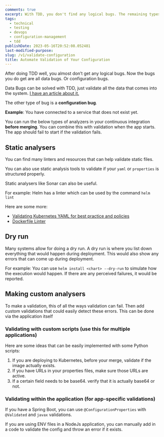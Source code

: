 ```yaml
---
comments: true
excerpt: With TDD, you don't find any logical bugs. The remaining types of bugs are data bugs and configuration bugs. This article discusses configuration validations to find and fix config bugs.
tags:
  - technical
  - testing
  - devops
  - configuration-management
  - tdd
publishDate: 2023-05-16T20:52:08.052481
last-modified-purpose:
slug: /v1/validate-configuration
title: Automate Validation of Your Configuration
---
```


After doing TDD well, you almost don’t get any logical bugs. Now the bugs you do get are all data bugs. Or configuration bugs.

Data Bugs can be solved with TDD, just validate all the data that comes into the system. [I have an article about it.](/software-blog/pre-save-data-validation)

The other type of bug is a **configuration bug**.

**Example**: You have connected to a service that does not exist yet.

You can run the below types of analyzers in your continuous integration **before merging**. You can combine this with validation when the app starts. The app should fail to start if the validation fails.

## Static analysers

You can find many linters and resources that can help validate static files.

You can also use static analysis tools to validate if your `yaml` or `properties` is structured properly.

Static analysers like Sonar can also be useful.

For example: Helm has a linter which can be used by the command `helm lint`

Here are some more:

- [Validating Kubernetes YAML for best practice and policies](https://learnk8s.io/validating-kubernetes-yaml '‌')
- [Dockerfile Linter](https://github.com/hadolint/hadolint '‌')

## Dry run

Many systems allow for doing a dry run. A dry run is where you list down everything that would happen during deployment. This would also show any errors that can come up during deployment.

For example: You can use `helm install <chart> --dry-run` to simulate how the execution would happen. If there are any perceived failures, it would be reported.

## Making custom analysers

To make a validation, this of all the ways validation can fail. Then add custom validations that could easily detect these errors. This can be done via the application itself

### Validating with custom scripts (use this for multiple applications)

Here are some ideas that can be easily implemented with some Python scripts:

1. If you are deploying to Kubernetes, before your merge, validate if the image actually exists.
2. If you have URLs in your properties files, make sure those URLs are active.
3. If a certain field needs to be base64. verify that it is actually base64 or not.

### Validating within the application (for app-specific validations)

If you have a Spring Boot, you can use `@ConfigurationProperties` with `@Validated` and `javax` validations.

If you are using ENV files in a NodeJs application, you can manually add in a code to validate the config and throw an error if it exists.
